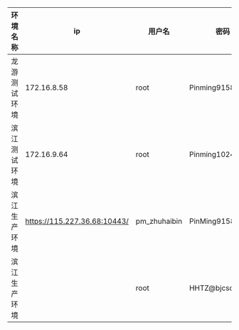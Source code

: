 | 环境名称     | ip                           | 用户名       | 密码            | 备注   |
| ------------ | ---------------------------- | ------------ | --------------- | ------ |
| 龙游测试环境 | 172.16.8.58                  | root         | Pinming9158     |        |
| 滨江测试环境 | 172.16.9.64                  | root         | Pinming1024     |        |
| 滨江生产环境 | https://115.227.36.68:10443/ | pm_zhuhaibin | PinMing9158@!~2 | 堡垒机 |
| 滨江生产环境 |                              | root         | HHTZ@bjcsdn#vPC |        |
